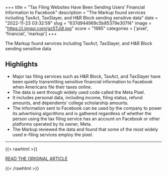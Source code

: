 +++
title = "Tax Filing Websites Have Been Sending Users’ Financial Information to Facebook"
description = "The Markup found services including TaxAct, TaxSlayer, and H&R Block sending sensitive data"
date = "2022-11-23 03:32:59"
slug = "637d944969c5b85379e307f4"
image = "https://i.imgur.com/gzSTJdl.jpg"
score = "1985"
categories = ['pixel', 'financial', 'markup']
+++

The Markup found services including TaxAct, TaxSlayer, and H&R Block sending sensitive data

## Highlights

- Major tax filing services such as H&R Block, TaxAct, and TaxSlayer have been quietly transmitting sensitive financial information to Facebook when Americans file their taxes online.
- The data is sent through widely used code called the Meta Pixel.
- It includes personal data, including income, filing status, refund amounts, and dependents’ college scholarship amounts.
- The information sent to Facebook can be used by the company to power its advertising algorithms and is gathered regardless of whether the person using the tax filing service has an account on Facebook or other platforms operated by its owner, Meta.
- The Markup reviewed the data and found that some of the most widely used e-filing services employ the pixel.

---

{{< rawhtml >}}
  <p class="article-category">
    <a target="_blank" href="https://themarkup.org/pixel-hunt/2022/11/22/tax-filing-websites-have-been-sending-users-financial-information-to-facebook">READ THE ORIGINAL ARTICLE</a>
  </p>
{{< /rawhtml >}}
